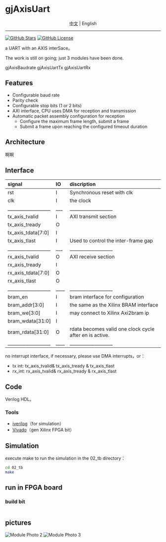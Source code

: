 # gjAxisUart

<p align="center">
    <a href="./README-zh.md">中文</a> |
    English
</p>

---

[![GitHub Stars](https://img.shields.io/github/stars/kejie1208/Plugcat.svg?style=social)](https://github.com/kejie1208/gjAxisUart/stargazers)
[![GitHub License](https://img.shields.io/github/license/SuperSodaSea/Plugcat)](https://github.com/kejie1208/gjAxisUart/blob/main/LICENSE)

a UART with an AXIS interSace。

The work is still on going; just 3 modules have been done.

gjAxisBaudrate
gjAxisUartTx
gjAxisUartRx

<link rel="stylesheet" type="text/css" href="mkAutoNumber.css" />

## Features

- Configurable baud rate
- Parity check
- Configurable stop bits (1 or 2 bits)
- AXI interface, CPU uses DMA for reception and transmission
- Automatic packet assembly configuration for reception
  - Configure the maximum frame length, submit a frame
  - Submit a frame upon reaching the configured timeout duration

## Architecture
啊啊

## Interface


| signal            | IO | discription                              |
|:---------         |:-----     | :----------------------------------- |
| rst               | I  | Synchronous reset with clk                           |
| clk               | I  | the clock                               |
|___________________|___|___________________|
| tx_axis_tvalid    | I  | AXI transmit section                    |
| tx_axis_tready    | O  |                                  |
| tx_axis_tdata[7:0]| I  |                                  |
| tx_axis_tlast     | I  | Used to control the inter-frame gap      |
|___________________|___|___________________|
| rx_axis_tvalid    | O  | AXI receive section                    |
| rx_axis_tready    | I  |                                  |
| rx_axis_tdata[7:0]| O  |                                  |
| rx_axis_tlast     | O  |                                  |
|___________________|____|___________________|
| bram_en           | I  | bram interface for configuration                       |
| bram_addr[3:0]    | I  | the same as the Xilinx BRAM interface             |
| bram_we[3:0]      | I  | may connect to Xilinx Axi2bram ip               |
| bram_wdata[31:0]  | I  |                                  |
| bram_rdata[31:0]  | O  | rdata becomes valid one clock cycle after en is active.         |
|___________________|____|___________________|

no interrupt interface, if necessary, please use DMA interrupts，or：
  - tx int: tx_axis_tvalid& tx_axis_tready & tx_axis_tlast  
  - rx_int: rx_axis_tvalid& rx_axis_tready & rx_axis_tlast 



## Code

Verilog HDL。

### Tools

- [iverilog](https://bleyer.org/icarus/)（for simulation）
- [Vivado](https://www.amd.com/en/products/software/adaptive-socs-and-fpgas/vivado.html)（gen Xilinx FPGA bit）

## Simulation

execute make to run the simulation in the 02_tb directory：
```bash
cd 02_tb
make
```

## run in FPGA board


### build bit


```bash


```


## pictures

![Module Photo 2](./02_doc/Module-Photo-2.jpg)
![Module Photo 3](./02_doc/Module-Photo-3.jpg)
